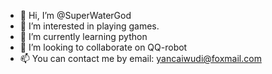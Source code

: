 - 👋 Hi, I’m @SuperWaterGod
- 👀 I’m interested in playing games.
- 🌱 I’m currently learning python
- 💞️ I’m looking to collaborate on QQ-robot
- 📫 You can contact me by email: yancaiwudi@foxmail.com
